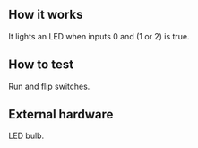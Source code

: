 <!---

This file is used to generate your project datasheet. Please fill in the information below and delete any unused
sections.

You can also include images in this folder and reference them in the markdown. Each image must be less than
512 kb in size, and the combined size of all images must be less than 1 MB.
-->

## How it works

It lights an LED when inputs 0 and (1 or 2) is true.

## How to test

Run and flip switches.

## External hardware

LED bulb.
